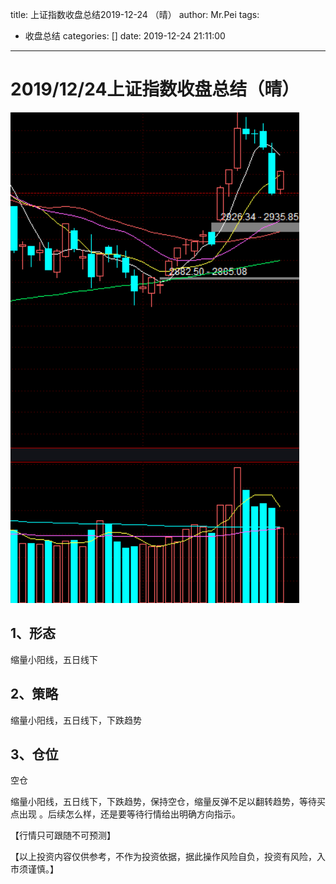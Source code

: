 title: 上证指数收盘总结2019-12-24 （晴）
author: Mr.Pei
tags:

  - 收盘总结
categories: []
date: 2019-12-24  21:11:00
---
# 2019/12/24上证指数收盘总结（晴）

![](https://github.com/Soros1990/markDownImages/blob/master/20191224210841.png?raw=true)

## 1、形态

缩量小阳线，五日线下

## 2、策略

缩量小阳线，五日线下，下跌趋势

## 3、仓位
空仓

缩量小阳线，五日线下，下跌趋势，保持空仓，缩量反弹不足以翻转趋势，等待买点出现 。后续怎么样，还是要等待行情给出明确方向指示。

【行情只可跟随不可预测】

【以上投资内容仅供参考，不作为投资依据，据此操作风险自负，投资有风险，入市须谨慎。】